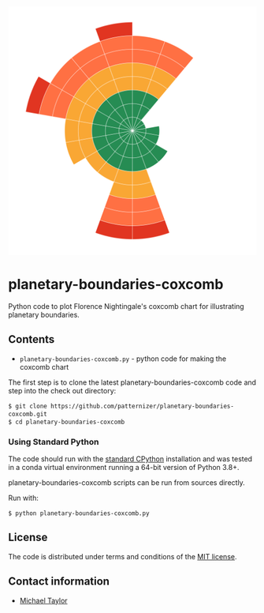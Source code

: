 ![image](https://github.com/patternizer/planetary-boundaries-coxcomb/blob/main/planetary-boundaries.png)

# planetary-boundaries-coxcomb

Python code to plot Florence Nightingale's coxcomb chart for illustrating planetary boundaries. 

## Contents

* `planetary-boundaries-coxcomb.py` - python code for making the coxcomb chart

The first step is to clone the latest planetary-boundaries-coxcomb code and step into the check out directory: 

    $ git clone https://github.com/patternizer/planetary-boundaries-coxcomb.git
    $ cd planetary-boundaries-coxcomb

### Using Standard Python

The code should run with the [standard CPython](https://www.python.org/downloads/) installation and was tested in a conda virtual environment running a 64-bit version of Python 3.8+.

planetary-boundaries-coxcomb scripts can be run from sources directly.

Run with:

    $ python planetary-boundaries-coxcomb.py

## License

The code is distributed under terms and conditions of the [MIT license](https://opensource.org/licenses/MIT).

## Contact information

* [Michael Taylor](patternizer@proton.me)

